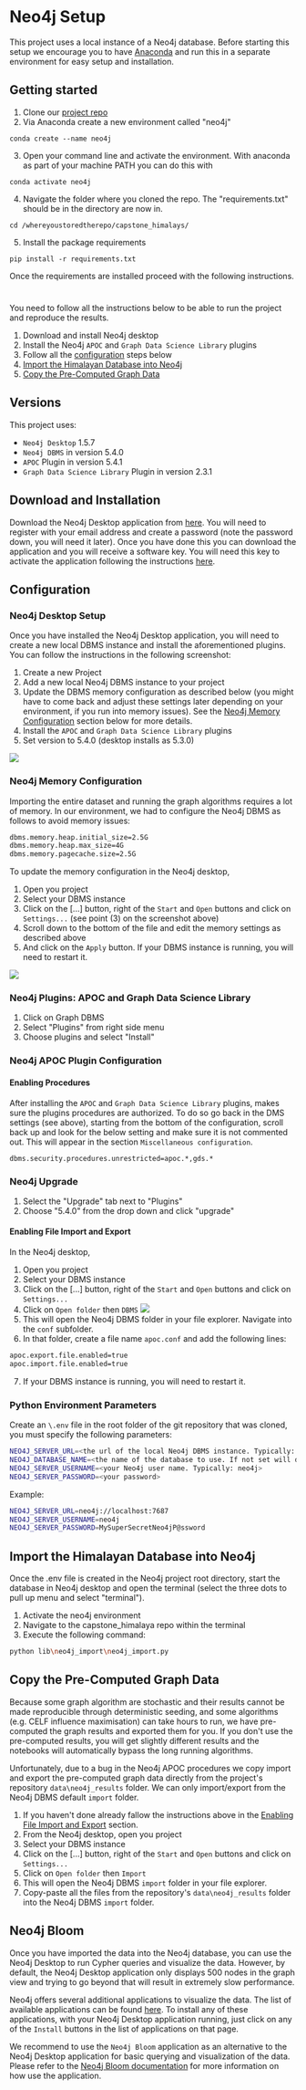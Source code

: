 # Neo4j Setup
This project uses a local instance of a Neo4j database. Before starting this setup we encourage you to have [Anaconda](https://www.anaconda.com/products/distribution) and run this in a separate environment for easy setup and installation.

## Getting started
1. Clone our [project repo](https://dagshub.com/sjtalkar/capstone_himalayas)
2. Via Anaconda create a new environment called "neo4j"
```
conda create --name neo4j
```
3. Open your command line and activate the environment. With anaconda as part of your machine PATH you can do this with
```
conda activate neo4j
```
4. Navigate the folder where you cloned the repo. The "requirements.txt" should be in the directory are now in.
```
cd /whereyoustoredtherepo/capstone_himalays/
```
5. Install the package requirements
```
pip install -r requirements.txt
```

Once the requirements are installed proceed with the following instructions.

# 

You need to follow all the instructions below to be able to run the project and reproduce the results.
1. Download and install Neo4j desktop
2. Install the Neo4j  `APOC` and `Graph Data Science Library` plugins
2. Follow all the [configuration](#configuration) steps below
3. [Import the Himalayan Database into Neo4j](#import-the-himalayan-database-into-neo4j)
4. [Copy the Pre-Computed Graph Data](#copy-the-pre-computed-graph-data)
## Versions
This project uses:
* `Neo4j Desktop` 1.5.7
* `Neo4j DBMS` in version 5.4.0 
* `APOC` Plugin in version 5.4.1
* `Graph Data Science Library` Plugin in version 2.3.1
## Download and Installation
Download the Neo4j Desktop application from [here](https://neo4j.com/download-neo4j-now/). You will need to register
with your email address and create a password (note the password down, you will need it later). Once you have done this 
you can download the application and you will receive a software key. You will need this key to activate the application
following the instructions 
[here](https://neo4j.com/developer/kb/how-to-use-activation-keys/).
## Configuration
### Neo4j Desktop Setup
Once you have installed the Neo4j Desktop application, you will need to create a new local DBMS instance and 
install the aforementioned plugins. You can follow the instructions in the following screenshot:
1. Create a new Project
2. Add a new local Neo4j DBMS instance to your project
3. Update the DBMS memory configuration as described below (you might have to come back and adjust these settings later
depending on your environment, if you run into memory issues). See the 
[Neo4j Memory Configuration](#neo4j-memory-configuration) section below for more details.
4. Install the `APOC` and `Graph Data Science Library` plugins
5. Set version to 5.4.0 (desktop installs as 5.3.0)

![](https://dagshub.com/sjtalkar/capstone_himalayas/raw/main/docs/neo4j/neo4j-desktop-setup-1.jpg)
### Neo4j Memory Configuration
Importing the entire dataset and running the graph algorithms requires a lot of memory. In our environment, we had to configure the Neo4j DBMS as
follows to avoid memory issues:
```bash
dbms.memory.heap.initial_size=2.5G
dbms.memory.heap.max_size=4G
dbms.memory.pagecache.size=2.5G
```
To update the memory configuration in the Neo4j desktop, 
1. Open you project 
2. Select your DBMS instance 
3. Click on the [...] button, right of the `Start` and `Open` buttons and click on `Settings...` (see point (3) on the screenshot above)
4. Scroll down to the bottom of the file and edit the memory settings as described above
5. And click on the `Apply` button. If your DBMS instance is running, you will need to restart it.

![](https://dagshub.com/sjtalkar/capstone_himalayas/raw/main/docs/neo4j/neo4j-memory-config.jpg.jpg)

### Neo4j Plugins: APOC and Graph Data Science Library
1. Click on Graph DBMS 
2. Select "Plugins" from right side menu
3. Choose plugins and select "Install"

### Neo4j APOC Plugin Configuration
#### Enabling Procedures
After installing the `APOC` and `Graph Data Science Library` plugins, makes sure the plugins procedures are authorized. 
To do so go back in the DMS settings (see above), starting from the bottom of the configuration, scroll back up and 
look for the below setting and make sure it is not commented out. This will appear in the section `Miscellaneous configuration`.
```
dbms.security.procedures.unrestricted=apoc.*,gds.*
```

### Neo4j Upgrade
1. Select the "Upgrade" tab next to "Plugins"
2. Choose "5.4.0" from the drop down and click "upgrade"

#### Enabling File Import and Export
In the Neo4j desktop,
1. Open you project
2. Select your DBMS instance
3. Click on the [...] button, right of the `Start` and `Open` buttons and click on `Settings...` 
4. Click on `Open folder` then `DBMS`
![](https://dagshub.com/sjtalkar/capstone_himalayas/raw/main/docs/neo4j/neo4j-open-dbms-folder.jpg)
5. This will open the Neo4j DBMS folder in your file explorer. Navigate into the `conf` subfolder.
6. In that folder, create a file name `apoc.conf` and add the following lines:
```bash
apoc.export.file.enabled=true
apoc.import.file.enabled=true
```
7. If your DBMS instance is running, you will need to restart it.
### Python Environment Parameters
Create an  `\.env` file in the root folder of the git repository that was cloned, you must specify the following parameters:
```bash
NEO4J_SERVER_URL=<the url of the local Neo4j DBMS instance. Typically: neo4j://localhost:7687>
NEO4J_DATABASE_NAME=<the name of the database to use. If not set will default to "himalayas">
NEO4J_SERVER_USERNAME=<your Neo4j user name. Typically: neo4j>
NEO4J_SERVER_PASSWORD=<your password>
```
Example:
```bash
NEO4J_SERVER_URL=neo4j://localhost:7687
NEO4J_SERVER_USERNAME=neo4j
NEO4J_SERVER_PASSWORD=MySuperSecretNeo4jP@ssword
```
## Import the Himalayan Database into Neo4j
Once the .env file is created in the Neo4j project root directory, start the database in Neo4j desktop and open the terminal (select the three dots to pull up menu and select "terminal").

1. Activate the neo4j environment
2. Navigate to the capstone_himalaya repo within the terminal
3. Execute the following command:
```bash
python lib\neo4j_import\neo4j_import.py
```
## Copy the Pre-Computed Graph Data
Because some graph algorithm are stochastic and their results cannot be made reproducible through deterministic seeding,
and some algorithms (e.g. CELF influence maximisation) can take hours to run, we have pre-computed the graph results and 
exported them for you. If you don't use the pre-computed results, you will get slightly different results and the
notebooks will automatically bypass the long running algorithms.

Unfortunately, due to a bug in the Neo4j APOC procedures we copy import and export the pre-computed graph data directly 
from the project's repository `data\neo4j_results` folder. We can only import/export from the Neo4j DBMS default 
`import` folder.
1. If you haven't done already fallow the instructions above in the 
[Enabling File Import and Export](#enabling-file-import-and-export) section.
2. From the Neo4j desktop, open you project
3. Select your DBMS instance
4. Click on the [...] button, right of the `Start` and `Open` buttons and click on `Settings...`
5. Click on `Open folder` then `Import`
6. This will open the Neo4j DBMS `import` folder in your file explorer.
7. Copy-paste all the files from the repository's `data\neo4j_results` folder into the Neo4j DBMS `import` folder.
## Neo4j Bloom
Once you have imported the data into the Neo4j database, you can use the Neo4j Desktop to run Cypher queries and
visualize the data. However, by default, the Neo4j Desktop application only displays 500 nodes in the graph view and
trying to go beyond that will result in extremely slow performance. 

Neo4j offers several additional applications to visualize the data. The list of available applications can be found
[here](https://install.graphapp.io/). To install any of these applications, with your Neo4j Desktop application
running, just click on any of the `Install` buttons in the list of applications on that page.

We recommend to use the `Neo4j Bloom` application as an alternative to the Neo4j Desktop application for basic
querying and visualization of the data. Please refer to the 
[Neo4j Bloom documentation](https://neo4j.com/developer/neo4j-bloom/) for more information on how use the application.
